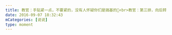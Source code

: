 ```yaml
---
title: 教官：手贴紧一点，不要紧的，没有人怀疑你们是搞基的🙂<br>教官：第三排，向后转！用你们的手勾住前面一排的后摆（然后就是整个方阵前后手拉手🙂）<br>还有一点不明白的就是为什么教官总让我们唱葫芦娃和两只老虎，最不能忍的就是对面方阵唱最炫民族风，总想成最炫常外风🙃
date: 2016-09-07 18:32:43
mCategories: [说说]
type: moment
---
```


<div id="pics-20160907183243"></div>

<script>
var data = [
    {"link": "2016-09-07_000000.jpeg", "type": "shuoshuo"}
];
picsRender(data, "pics-20160907183243");
</script>
